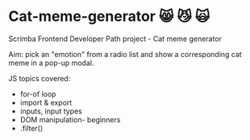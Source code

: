 # Cat-meme-generator 😸 😼 🙀
Scrimba Frontend Developer Path project - Cat meme generator

Aim: pick an "emotion" from a radio list and show a corresponding cat meme in a pop-up modal.

JS topics covered:
- for-of loop
- import & export
- inputs, input types
- DOM manipulation- beginners
- .filter()

